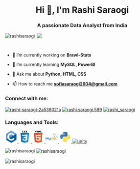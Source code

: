 <h1 align="center">Hi 👋, I'm Rashi Saraogi</h1>
<h3 align="center">A passionate Data Analyst from India</h3>
<img src="https://images.static-collegedunia.com/public/image//f57c4d1979de06e49b1dd15d02ecd231.gif" align="right" width="400">

<p align="left"> <img src="https://komarev.com/ghpvc/?username=rashisaraogi&label=Profile%20views&color=0e75b6&style=flat" alt="rashisaraogi" /> </p>

<p align="left"> <a href="https://twitter.com/" target="blank"><img src="https://img.shields.io/twitter/follow/?logo=twitter&style=for-the-badge" alt="" /></a> </p>

- 🔭 I’m currently working on **Brawl-Stats**

- 🌱 I’m currently learning **MySQL, PowerBI**

- 💬 Ask me about **Python, HTML, CSS**

- 📫 How to reach me **sofiasaraogi2604@gmail.com**

<h3 align="left">Connect with me:</h3>
<p align="left">
<a href="https://linkedin.com/in/rashi-saraogi-2a536021a" target="blank"><img align="center" src="https://raw.githubusercontent.com/rahuldkjain/github-profile-readme-generator/master/src/images/icons/Social/linked-in-alt.svg" alt="rashi-saraogi-2a536021a" height="30" width="40" /></a>
<a href="https://fb.com/rashi.saraogi.589" target="blank"><img align="center" src="https://raw.githubusercontent.com/rahuldkjain/github-profile-readme-generator/master/src/images/icons/Social/facebook.svg" alt="rashi.saraogi.589" height="30" width="40" /></a>
<a href="https://instagram.com/rashi_saraogi" target="blank"><img align="center" src="https://raw.githubusercontent.com/rahuldkjain/github-profile-readme-generator/master/src/images/icons/Social/instagram.svg" alt="rashi_saraogi" height="30" width="40" /></a>
</p>

<h3 align="left">Languages and Tools:</h3>
<p align="left"> <a href="https://www.cprogramming.com/" target="_blank" rel="noreferrer"> <img src="https://raw.githubusercontent.com/devicons/devicon/master/icons/c/c-original.svg" alt="c" width="40" height="40"/> </a> <a href="https://www.w3schools.com/css/" target="_blank" rel="noreferrer"> <img src="https://raw.githubusercontent.com/devicons/devicon/master/icons/css3/css3-original-wordmark.svg" alt="css3" width="40" height="40"/> </a> <a href="https://www.w3.org/html/" target="_blank" rel="noreferrer"> <img src="https://raw.githubusercontent.com/devicons/devicon/master/icons/html5/html5-original-wordmark.svg" alt="html5" width="40" height="40"/> </a> <a href="https://www.mysql.com/" target="_blank" rel="noreferrer"> <img src="https://raw.githubusercontent.com/devicons/devicon/master/icons/mysql/mysql-original-wordmark.svg" alt="mysql" width="40" height="40"/> </a> <a href="https://www.python.org" target="_blank" rel="noreferrer"> <img src="https://raw.githubusercontent.com/devicons/devicon/master/icons/python/python-original.svg" alt="python" width="40" height="40"/> </a> <a href="https://unity.com/" target="_blank" rel="noreferrer"> <img src="https://www.vectorlogo.zone/logos/unity3d/unity3d-icon.svg" alt="unity" width="40" height="40"/> </a> </p>

<p><img align="left" src="https://github-readme-stats.vercel.app/api/top-langs?username=rashisaraogi&show_icons=true&locale=en&layout=compact" alt="rashisaraogi" /></p>

<p>&nbsp;<img align="center" src="https://github-readme-stats.vercel.app/api?username=rashisaraogi&show_icons=true&locale=en" alt="rashisaraogi" /></p>

<p><img align="center" src="https://github-readme-streak-stats.herokuapp.com/?user=rashisaraogi&" alt="rashisaraogi" /></p>
